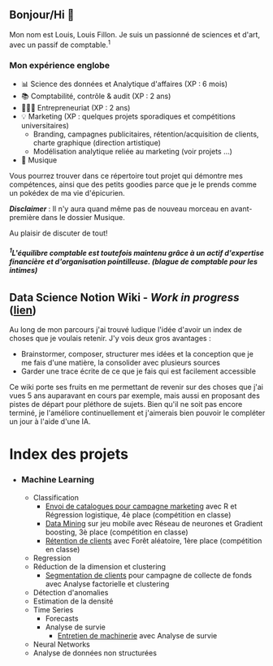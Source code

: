 ## Bonjour/Hi 👋

Mon nom est Louis, Louis Fillon. Je suis un passionné de sciences et d'art, avec un passif de comptable.<sup>1</sup>

### Mon expérience englobe
- 📊 Science des données et Analytique d'affaires (XP : 6 mois)
- 📚 Comptabilité, contrôle & audit (XP : 2 ans)
- 👷🏻‍♂️ Entrepreneuriat (XP : 2 ans)
- 💡 Marketing (XP : quelques projets sporadiques et compétitions universitaires)
   - Branding, campagnes publicitaires, rétention/acquisition de clients, charte graphique (direction artistique)
   - Modélisation analytique reliée au marketing (voir projets ...)
- 🎸 Musique

Vous pourrez trouver dans ce répertoire tout projet qui démontre mes compétences, ainsi que des petits goodies parce que je le prends comme un pokédex de ma vie d'épicurien.

***Disclaimer*** : Il n'y aura quand même pas de nouveau morceau en avant-première dans le dossier Musique.
<!--(mettre des extraits de morceaux avec titre "morceau en avant-première.wav" et maquette de la pochette/calligramme)-->


Au plaisir de discuter de tout!


***<h6><sup>1</sup>L'équilibre comptable est toutefois maintenu grâce à un actif d'expertise financière et d'organisation pointilleuse. (blague de comptable pour les intimes) </h6>***



## Data Science Notion Wiki - *****Work in progress***** ([lien](https://indecisive-perch-4dc.notion.site/14ce95ec0bf54ffd9b9d5a0cadbfd36f?v=1a39d338e4da80039c8a000cda16733d))
Au long de mon parcours j'ai trouvé ludique l'idée d'avoir un index de choses que je voulais retenir. J'y vois deux gros avantages :
- Brainstormer, composer, structurer mes idées et la conception que je me fais d'une matière, la consolider avec plusieurs sources
- Garder une trace écrite de ce que je fais qui est facilement accessible

Ce wiki porte ses fruits en me permettant de revenir sur des choses que j'ai vues 5 ans auparavant en cours par exemple, mais aussi en proposant des pistes de départ pour pléthore de sujets. Bien qu'il ne soit pas encore terminé, je l'améliore continuellement et j'aimerais bien pouvoir le compléter un jour à l'aide d'une IA.



# Index des projets
<!--
- ### Data Engineering

- ### Data Collection
   - API calls contenus dans les projets suivants
   - Web scraping contenu dans les projets suivants

- ### Exploratory Data Analysis
   - Tous les projets contiennent une section EDA
   - Voici une liste de ceux qui sont les plus détaillés :
-->
 
- ### Machine Learning
   - Classification
      - [Envoi de catalogues pour campagne marketing](https://github.com/lofillon/lofillon/tree/main/Classification/EnvoiCatalogue_optimisation) avec R et Régression logistique, 4è place (compétition en classe) 
      - [Data Mining](https://github.com/lofillon/lofillon/tree/main/Classification/DataMining_NeuralNetwork) sur jeu mobile avec Réseau de neurones et Gradient boosting, 3è place (compétition en classe)
      - [Rétention de clients](https://github.com/lofillon/lofillon/tree/main/Classification/Churn_RandomForest) avec Forêt aléatoire, 1ère place (compétition en classe)
   - Regression
   - Réduction de la dimension et clustering
      - [Segmentation de clients](https://github.com/lofillon/lofillon/tree/main/Clustering/Segmentation_Clustering_Marketing) pour campagne de collecte de fonds avec Analyse factorielle et clustering
   - Détection d'anomalies
   - Estimation de la densité
   - Time Series
      - Forecasts
      - Analyse de survie
         - [Entretien de machinerie](https://github.com/lofillon/lofillon/tree/main/TimeSeries/SurvivalAnalysis_Machinerie) avec Analyse de survie
   - Neural Networks
   - Analyse de données non structurées
    
